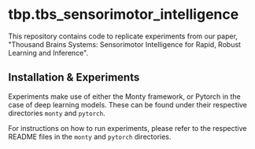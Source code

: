 # tbp.tbs_sensorimotor_intelligence

This repository contains code to replicate experiments from our paper, "Thousand Brains Systems: Sensorimotor Intelligence for Rapid, Robust Learning and Inference".

## Installation & Experiments

Experiments make use of either the Monty framework, or Pytorch in the case of deep learning models. These can be found under their respective directories `monty` and `pytorch`.

For instructions on how to run experiments, please refer to the respective README files in the `monty` and `pytorch` directories.

